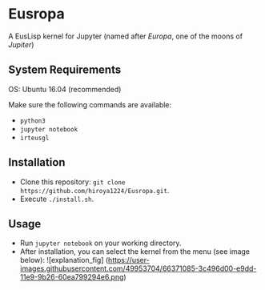 # Eusropa
A EusLisp kernel for Jupyter (named after *Europa*, one of the moons of *Jupiter*)

## System Requirements

OS: Ubuntu 16.04 (recommended)

Make sure the following commands are available:

- `python3`
- `jupyter notebook`
- `irteusgl`

## Installation

- Clone this repository:
`git clone https://github.com/hiroya1224/Eusropa.git`.
- Execute `./install.sh`.

## Usage

- Run `jupyter notebook` on your working directory.
- After installation, you can select the kernel from the menu (see image below):
![explanation_fig]
(https://user-images.githubusercontent.com/49953704/66371085-3c496d00-e9dd-11e9-9b26-60ea799294e6.png)
